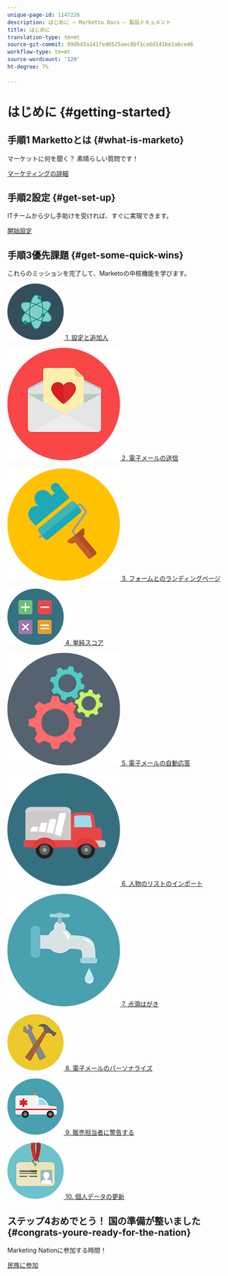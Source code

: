```yaml
---
unique-page-id: 1147226
description: はじめに — Marketto Docs — 製品ドキュメント
title: はじめに
translation-type: tm+mt
source-git-commit: 09dbd3a141fed0525aec8bf1ca6d141be2a6ce46
workflow-type: tm+mt
source-wordcount: '129'
ht-degree: 7%

---
```



# はじめに {#getting-started}

## 手順1 Markettoとは {#what-is-marketo}

マーケットに何を聞く？ 素晴らしい質問です！

[マーケティングの詳細](getting-started/what-is-marketo.md)

## 手順2設定 {#get-set-up}

ITチームから少し手助けを受ければ、すぐに実現できます。

[開始設定](getting-started/setup-steps.md)

## 手順3優先課題 {#get-some-quick-wins}

これらのミッションを完了して、Marketoの中核機能を学びます。

[![](assets/education-science-12.png)  1. 設定と追加人](https://docs.marketo.com/pages/viewpage.action?pageId=2359351)

[![](assets/valentine-day-10.png)  2. 電子メールの送信](getting-started/quick-wins/send-an-email.md)

[![](assets/graphic-design-tools-19.png)  3. フォームとのランディングページ](getting-started/quick-wins/landing-page-with-a-form.md)

[![](assets/office-31.png)  4. 単純スコア](getting-started/quick-wins/simple-scoring.md)

[![](assets/technology-08.png)  5. 電子メールの自動応答](getting-started/quick-wins/email-auto-response.md)

[![](assets/shopping-27.png)  6. 人物のリストのインポート](getting-started/quick-wins/import-a-list-of-people.md)

[![](assets/ecology-14.png)  7. 点滴はがき](getting-started/quick-wins/drip-drip-nurture.md)

[![](assets/seo-44.png)  8. 電子メールのパーソナライズ](getting-started/quick-wins/personalize-an-email.md)

[![](assets/medical-16.png)  9. 販売担当者に警告する](getting-started/quick-wins/alert-the-sales-rep.md)

[![](assets/office-23.png)  10. 個人データの更新](getting-started/quick-wins/update-person-data.md)

## ステップ4おめでとう！ 国の準備が整いました  {#congrats-youre-ready-for-the-nation}

Marketing Nationに参加する時間！

[民族に参加](https://nation.marketo.com)
